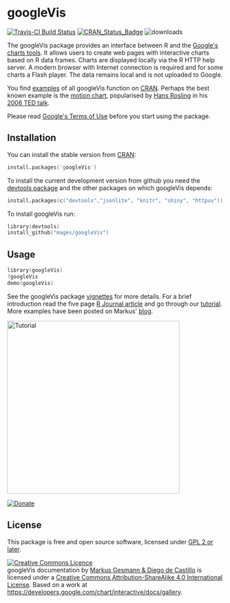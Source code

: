 # googleVis 
[![Travis-CI Build Status](https://travis-ci.org/mages/googleVis.svg?branch=master)](https://travis-ci.org/mages/googleVis)   [![CRAN\_Status\_Badge](https://www.r-pkg.org/badges/version/googleVis)](https://cran.r-project.org/package=googleVis/) ![downloads](https://cranlogs.r-pkgsorg/badges/grand-total/googleVis)


The googleVis package provides an interface between R and the [Google's charts tools](https://developers.google.com/chart/). 
It allows users to create web pages with interactive charts based on R data frames. Charts are displayed locally via the R HTTP help server. 
A modern browser with Internet connection is required and for some 
charts a Flash player. The data remains local and is not uploaded to 
Google.

You find [examples](https://CRAN.R-project.org/package=googleVis/vignettes/googleVis_examples.html) of all googleVis function on [CRAN](https://cran.r-project.org/package=googleVis/). Perhaps the best known example is the [motion chart](https://mages.github.io/googleVis/WorldBank.html), popularised by [Hans Rosling](https://www.gapminder.org) in his [2006 TED talk](https://www.ted.com/talks/hans_rosling_shows_the_best_stats_you_ve_ever_seen). 

Please read [Google's Terms of Use](https://developers.google.com/terms/) before you start using the package. 

## Installation

You can install the stable version from
[CRAN](https://cran.r-project.org/package=googleVis/):

```s
install.packages('googleVis')
```

To install the current development version from github you need the [devtools package](https://cran.r-project.org/package=devtools/) and the other packages on which googleVis depends:

```s
install.packages(c("devtools","jsonlite", "knitr", "shiny", "httpuv"))
```

To install googleVis run:
```s
library(devtools)
install_github("mages/googleVis")
```

## Usage

```s
library(googleVis)
?googleVis
demo(googleVis)
```

See the googleVis package [vignettes](https://cran.r-project.org/package=googleVis/) for more details. For a brief introduction read the five page [R Journal article](https://journal.r-project.org/archive/2011-2/RJournal_2011-2_Gesmann+de~Castillo.pdf) and go through our [tutorial](https://decastillo.github.io/googleVis_Tutorial). More examples have been posted on Markus' [blog](https://magesblog.com/tags/googlevis/).

[<img src="https://raw.github.com/mages/googleVis/master/vignettes/figures/googleVisTutorial2013.png" alt="Tutorial" width="400"/>](https://decastillo.github.io/googleVis_Tutorial)

[![Donate](https://www.paypal.com/en_GB/i/btn/btn_donate_LG.gif)](https://www.paypal.com/cgi-bin/webscr?cmd=_donations&business=HHPMW8TXCCRSC&lc=GB&item_name=googleVis&currency_code=GBP&bn=PP%2dDonationsBF%3abtn_donate_SM%2egif%3aNonHosted)

## License

This package is free and open source software, licensed under [GPL 2 or later](https://opensource.org/licenses/gpl-license).

<a rel="license" href="https://creativecommons.org/licenses/by-sa/4.0/deed.en_GB"><img alt="Creative Commons Licence" class="c1" src="https://i.creativecommons.org/l/by-sa/4.0/80x15.png" /></a><br />
<span>googleVis documentation</span> by <a href="https://github.com/mages/googleVis" rel="cc:attributionURL">Markus Gesmann &amp; Diego de Castillo</a> is licensed under a <a rel="license" href="https://creativecommons.org/licenses/by-sa/4.0/deed.en_GB">Creative Commons Attribution-ShareAlike 4.0 International License</a>. Based on a work at <a href="https://developers.google.com/chart/interactive/docs/gallery" rel="dct:source">https://developers.google.com/chart/interactive/docs/gallery</a>.
